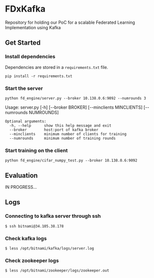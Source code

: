 # FDxKafka


Repository for holding our PoC for a scalable Federated Learning Implementation using Kafka

## Get Started


### Install dependencies


Dependencies are stored in a `requirements.txt` file. 
```
pip install -r requirements.txt
```

### Start the server


```
python fd_engine/server.py --broker 10.138.0.6:9092 --numrounds 3
```
Usage: server.py [-h] [--broker BROKER] [--minclients MINCLIENTS]
                 [--numrounds NUMROUNDS]

```
Optional arguments:
  -h, --help      show this help message and exit
  --broker        host:port of kafka broker
  --minclients    minimum number of clients for training
  --numrounds     minimum number of training rounds
```

### Start training on the client


```
python fd_engine/cifar_numpy_test.py --broker 10.138.0.6:9092
```


## Evaluation


IN PROGRESS...

## Logs


### Connecting to kafka server through ssh
```
$ ssh bitnami@34.105.38.178
```

### Check kafka logs
```
$ less /opt/bitnami/kafka/logs/server.log
```

### Check zookeeper logs
```
$ less /opt/bitnami/zookeeper/logs/zookeeper.out
```



